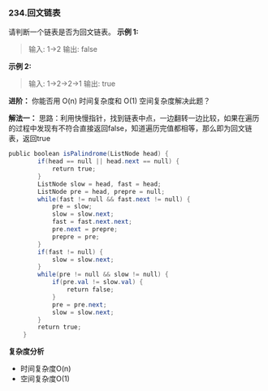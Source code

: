### 234.回文链表


请判断一个链表是否为回文链表。
**示例 1:**
>输入: 1->2
>输出: false

**示例 2:**
>输入: 1->2->2->1
>输出: true

**进阶：**
你能否用 O(n) 时间复杂度和 O(1) 空间复杂度解决此题？


**解法一：**
思路：利用快慢指针，找到链表中点，一边翻转一边比较，如果在遍历的过程中发现有不符合直接返回false，知道遍历完值都相等，那么即为回文链表，返回true

```Java
public boolean isPalindrome(ListNode head) {
        if(head == null || head.next == null) {
            return true;
        }
        ListNode slow = head, fast = head;
        ListNode pre = head, prepre = null;
        while(fast != null && fast.next != null) {
            pre = slow;
            slow = slow.next;
            fast = fast.next.next;
            pre.next = prepre;
            prepre = pre;
        }
        if(fast != null) {
            slow = slow.next;
        }
        while(pre != null && slow != null) {
            if(pre.val != slow.val) {
                return false;
            }
            pre = pre.next;
            slow = slow.next;
        }
        return true;
    }
```

**复杂度分析**  

* 时间复杂度O(n)  
* 空间复杂度O(1) 